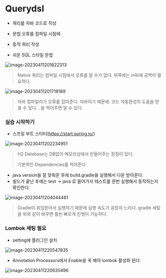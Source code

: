 # Querydsl

- 쿼리를 자바 코드로 작성

- 문법 오류를 컴파일 시점에
- 동적 쿼리 작성
- 쉬운 SQL 스타일 문법

![image-20230411201622313](assets/image-20230411201622313.png)

> Native 쿼리는 컴파일 시점에서 오류를 알 수가 없다. 위쪽에는 m뒤에 공백이 필요하다.

![image-20230411201718189](assets/image-20230411201718189.png)

> 자바 컴파일러가 오류를 잡아준다. 자바이기 때문에. 코드 자동완성의 도움을 받을 수 있다. `.`을 찍어주면 알 수 있다.



### 실습 시작하기

- 스프링 부트 스타터(https://start.spring.io/)

![image-20230411202234951](assets/image-20230411202234951.png)

> H2 Database는 DB없이 메모리상에서 만들어주는 장점이 있다.
>
> 기본적인 Dependencies를 적어준다

- java version을 잘 맞춰준 후에 build.gradle을 실행해서 다운 받아준다.
- 빌드가 끝난 후에는 test -> java 로 들어가서 테스트를 한번 실행해서 동작하는지 확인한다.

![image-20230411204044481](assets/image-20230411204044481.png)

> Gradle이 위임받아서 실행하기 때문에 실행 속도가 굉장히 느리다. gradle 세팅을 위와 같이 바꾸면 훨씬 빠르게 진행이 가능하다.



### Lombok 세팅 필요

- setting에 플러그인 설치

![image-20230411220547835](assets/image-20230411220547835.png)



- Annotation Processors에서 Enable을 꼭 해야 lombok 활성화 된다.

![image-20230411220635496](assets/image-20230411220635496.png)